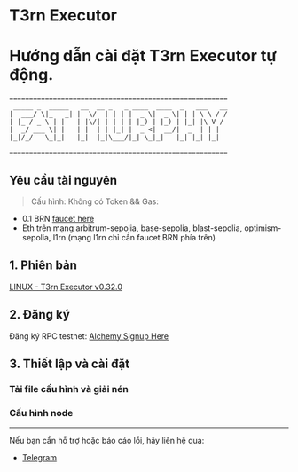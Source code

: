 # T3rn Executor
# Hướng dẫn cài đặt T3rn Executor tự động.
``` 
=======================================================
 _____ _  _____   __  __ _   _ ____  ____  _   ___   __ 
|  ___/ \|_   _| |  \/  | | | |  _ \|  _ \| | | \ \ / / 
| |_ / _ \ | |   | |\/| | | | | |_) | |_) | |_| |\ V /  
|  _/ ___ \| |   | |  | | |_| |  _ <|  __/|  _  | | |   
|_|/_/   \_|_|   |_|  |_|\___/|_| \_|_|   |_| |_| |_|   

=======================================================
```

## Yêu cầu tài nguyên
> Cấu hình: Không có
> Token && Gas:
  - 0.1 BRN [faucet here](https://faucet.brn.t3rn.io/)
  - Eth trên mạng arbitrum-sepolia, base-sepolia, blast-sepolia, optimism-sepolia, l1rn (mạng l1rn chỉ cần faucet BRN phía trên)

## 1. Phiên bản
[LINUX - T3rn Executor v0.32.0](https://github.com/fat-murphy/t3rn-executor/archive/refs/tags/v0.32.0.tar.gz)

## 2. Đăng ký
Đăng ký RPC testnet: [Alchemy Signup Here](https://dashboard.alchemy.com/usage)


## 3. Thiết lập và cài đặt
### **Tải file cấu hình và giải nén**

### **Cấu hình node**
---

Nếu bạn cần hỗ trợ hoặc báo cáo lỗi, hãy liên hệ qua:

- [Telegram](https://t.me/MurphyNodeRunner)
